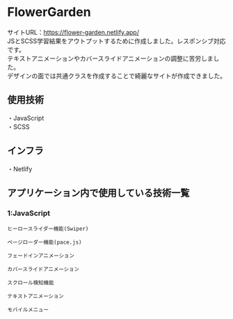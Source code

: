 # FlowerGarden

サイトURL：https://flower-garden.netlify.app/ <br>
JSとSCSS学習結果をアウトプットするために作成しました。レスポンシブ対応です。<br>
テキストアニメーションやカバースライドアニメーションの調整に苦労しました。<br>
デザインの面では共通クラスを作成することで綺麗なサイトが作成できました。

## 使用技術

・JavaScript<br>
・SCSS<br>

## インフラ
・Netlify

## アプリケーション内で使用している技術一覧

### 1:JavaScript

    ヒーロースライダー機能(Swiper)

    ページローダー機能(pace.js)

    フェードインアニメーション

    カバースライドアニメーション

    スクロール検知機能

    テキストアニメーション

    モバイルメニュー
    
    
